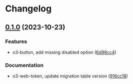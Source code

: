 # Changelog

## [0.1.0](https://github.com/Financial-Times/origami/compare/o3-button-v0.1.0...o3-button-v0.1.0) (2023-10-23)


### Features

* o3-button, add missing disabled option ([6d99cc4](https://github.com/Financial-Times/origami/commit/6d99cc48e3147af2bee9c4d1df0579269d9068e3))


### Documentation

* o3-web-token, update migration table version ([916cc18](https://github.com/Financial-Times/origami/commit/916cc18963db358d704fabbb1049bd8502736767))
